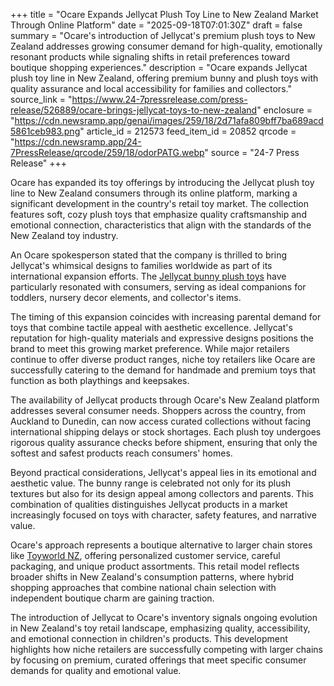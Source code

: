 +++
title = "Ocare Expands Jellycat Plush Toy Line to New Zealand Market Through Online Platform"
date = "2025-09-18T07:01:30Z"
draft = false
summary = "Ocare's introduction of Jellycat's premium plush toys to New Zealand addresses growing consumer demand for high-quality, emotionally resonant products while signaling shifts in retail preferences toward boutique shopping experiences."
description = "Ocare expands Jellycat plush toy line in New Zealand, offering premium bunny and plush toys with quality assurance and local accessibility for families and collectors."
source_link = "https://www.24-7pressrelease.com/press-release/526889/ocare-brings-jellycat-toys-to-new-zealand"
enclosure = "https://cdn.newsramp.app/genai/images/259/18/2d71afa809bff7ba689acd5861ceb983.png"
article_id = 212573
feed_item_id = 20852
qrcode = "https://cdn.newsramp.app/24-7PressRelease/qrcode/259/18/odorPATG.webp"
source = "24-7 Press Release"
+++

<p>Ocare has expanded its toy offerings by introducing the Jellycat plush toy line to New Zealand consumers through its online platform, marking a significant development in the country's retail toy market. The collection features soft, cozy plush toys that emphasize quality craftsmanship and emotional connection, characteristics that align with the standards of the New Zealand toy industry.</p><p>An Ocare spokesperson stated that the company is thrilled to bring Jellycat's whimsical designs to families worldwide as part of its international expansion efforts. The <a href="https://www.jellycat.com" rel="nofollow" target="_blank">Jellycat bunny plush toys</a> have particularly resonated with consumers, serving as ideal companions for toddlers, nursery decor elements, and collector's items.</p><p>The timing of this expansion coincides with increasing parental demand for toys that combine tactile appeal with aesthetic excellence. Jellycat's reputation for high-quality materials and expressive designs positions the brand to meet this growing market preference. While major retailers continue to offer diverse product ranges, niche toy retailers like Ocare are successfully catering to the demand for handmade and premium toys that function as both playthings and keepsakes.</p><p>The availability of Jellycat products through Ocare's New Zealand platform addresses several consumer needs. Shoppers across the country, from Auckland to Dunedin, can now access curated collections without facing international shipping delays or stock shortages. Each plush toy undergoes rigorous quality assurance checks before shipment, ensuring that only the softest and safest products reach consumers' homes.</p><p>Beyond practical considerations, Jellycat's appeal lies in its emotional and aesthetic value. The bunny range is celebrated not only for its plush textures but also for its design appeal among collectors and parents. This combination of qualities distinguishes Jellycat products in a market increasingly focused on toys with character, safety features, and narrative value.</p><p>Ocare's approach represents a boutique alternative to larger chain stores like <a href="https://www.toyworld.co.nz" rel="nofollow" target="_blank">Toyworld NZ</a>, offering personalized customer service, careful packaging, and unique product assortments. This retail model reflects broader shifts in New Zealand's consumption patterns, where hybrid shopping approaches that combine national chain selection with independent boutique charm are gaining traction.</p><p>The introduction of Jellycat to Ocare's inventory signals ongoing evolution in New Zealand's toy retail landscape, emphasizing quality, accessibility, and emotional connection in children's products. This development highlights how niche retailers are successfully competing with larger chains by focusing on premium, curated offerings that meet specific consumer demands for quality and emotional value.</p>